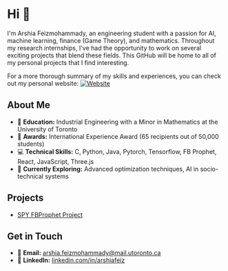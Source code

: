 # Hi 👋

I'm Arshia Feizmohammady, an engineering student with a passion for AI, machine learning, finance (Game Theory), and mathematics. Throughout my research internships, I've had the opportunity to work on several exciting projects that blend these fields. This GitHub will be home to all of my personal projects that I find interesting.

For a more thorough summary of my skills and experiences, you can check out my personal website:
[![Website](https://img.shields.io/badge/Website-arshiafeizmohammady.com-blue)](https://arshiafeizmohammady.com)

## About Me

- 🏫 **Education:** Industrial Engineering with a Minor in Mathematics at the University of Toronto
- 🥇 **Awards:** International Experience Award (65 recipients out of 50,000 students)
- 💻 **Technical Skills:** C, Python, Java, Pytorch, Tensorflow, FB Prophet, React, JavaScript, Three.js
- 🌱 **Currently Exploring:** Advanced optimization techniques, AI in socio-technical systems

## Projects

- [SPY FBProphet Project](https://github.com/Arshia-Feiz/Arshia-Feiz/tree/main/SPY_FBProphet_Project)

## Get in Touch

- 📧 **Email:** [arshia.feizmohammady@mail.utoronto.ca](mailto:arshia.feizmohammady@mail.utoronto.ca)
- 💼 **LinkedIn:** [linkedin.com/in/arshiafeiz](https://linkedin.com/in/arshiafeiz)
